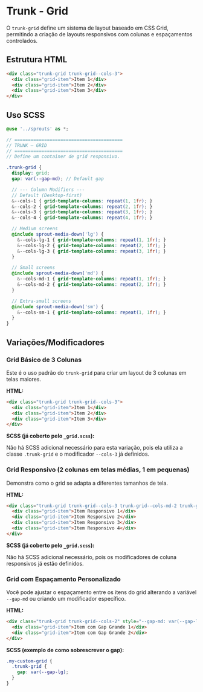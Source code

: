 # Trunk - Grid

O `trunk-grid` define um sistema de layout baseado em CSS Grid, permitindo a criação de layouts responsivos com colunas e espaçamentos controlados.

## Estrutura HTML

```html
<div class="trunk-grid trunk-grid--cols-3">
  <div class="grid-item">Item 1</div>
  <div class="grid-item">Item 2</div>
  <div class="grid-item">Item 3</div>
</div>
```

## Uso SCSS

```scss
@use '../sprouts' as *;

// ========================================
// TRUNK — GRID
// ========================================
// Define um container de grid responsivo.

.trunk-grid {
  display: grid;
  gap: var(--gap-md); // Default gap

  // --- Column Modifiers ---
  // Default (Desktop-first)
  &--cols-1 { grid-template-columns: repeat(1, 1fr); }
  &--cols-2 { grid-template-columns: repeat(2, 1fr); }
  &--cols-3 { grid-template-columns: repeat(3, 1fr); }
  &--cols-4 { grid-template-columns: repeat(4, 1fr); }

  // Medium screens
  @include sprout-media-down('lg') {
    &--cols-lg-1 { grid-template-columns: repeat(1, 1fr); }
    &--cols-lg-2 { grid-template-columns: repeat(2, 1fr); }
    &--cols-lg-3 { grid-template-columns: repeat(3, 1fr); }
  }

  // Small screens
  @include sprout-media-down('md') {
    &--cols-md-1 { grid-template-columns: repeat(1, 1fr); }
    &--cols-md-2 { grid-template-columns: repeat(2, 1fr); }
  }

  // Extra-small screens
  @include sprout-media-down('sm') {
    &--cols-sm-1 { grid-template-columns: repeat(1, 1fr); }
  }
}
```

## Variações/Modificadores

### Grid Básico de 3 Colunas

Este é o uso padrão do `trunk-grid` para criar um layout de 3 colunas em telas maiores.

**HTML:**

```html
<div class="trunk-grid trunk-grid--cols-3">
  <div class="grid-item">Item 1</div>
  <div class="grid-item">Item 2</div>
  <div class="grid-item">Item 3</div>
</div>
```

**SCSS (já coberto pelo `_grid.scss`):**

Não há SCSS adicional necessário para esta variação, pois ela utiliza a classe `.trunk-grid` e o modificador `--cols-3` já definidos.

### Grid Responsivo (2 colunas em telas médias, 1 em pequenas)

Demonstra como o grid se adapta a diferentes tamanhos de tela.

**HTML:**

```html
<div class="trunk-grid trunk-grid--cols-3 trunk-grid--cols-md-2 trunk-grid--cols-sm-1">
  <div class="grid-item">Item Responsivo 1</div>
  <div class="grid-item">Item Responsivo 2</div>
  <div class="grid-item">Item Responsivo 3</div>
  <div class="grid-item">Item Responsivo 4</div>
</div>
```

**SCSS (já coberto pelo `_grid.scss`):**

Não há SCSS adicional necessário, pois os modificadores de coluna responsivos já estão definidos.

### Grid com Espaçamento Personalizado

Você pode ajustar o espaçamento entre os itens do grid alterando a variável `--gap-md` ou criando um modificador específico.

**HTML:**

```html
<div class="trunk-grid trunk-grid--cols-2" style="--gap-md: var(--gap-lg);">
  <div class="grid-item">Item com Gap Grande 1</div>
  <div class="grid-item">Item com Gap Grande 2</div>
</div>
```

**SCSS (exemplo de como sobrescrever o gap):**

```scss
.my-custom-grid {
  .trunk-grid {
    gap: var(--gap-lg);
  }
}
```
